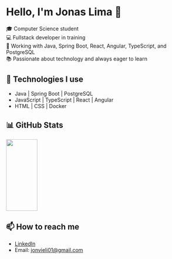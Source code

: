 # Hello, I'm Jonas Lima 👋

🎓 Computer Science student  
💻 Fullstack developer in training  
🚀 Working with Java, Spring Boot, React, Angular, TypeScript, and PostgreSQL  
📚 Passionate about technology and always eager to learn  

## 🌟 Technologies I use

- Java | Spring Boot | PostgreSQL  
- JavaScript | TypeScript | React | Angular  
- HTML | CSS | Docker  

## 📊 GitHub Stats

<div align="left">

  <img width="41%" height="195px" src="https://github-readme-stats.vercel.app/api/top-langs/?username=jonasvlima&layout=compact&hide_border=true&title_color=8f00ff&text_color=ffffff&bg_color=0d1117" />

</div>

## 📫 How to reach me

- [LinkedIn](https://www.linkedin.com/in/jonas-lima-dev/)  
- Email: jonvieli01@gmail.com



